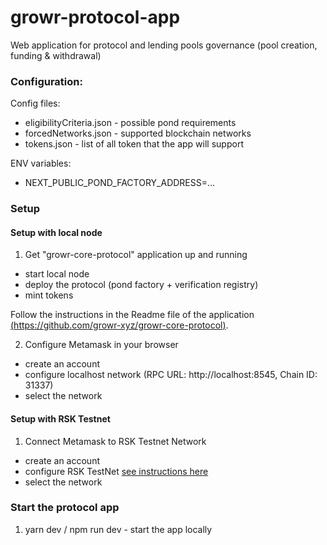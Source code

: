 # growr-protocol-app

Web application for protocol and lending pools governance (pool creation, funding &amp; withdrawal)

### Configuration:

Config files:
- eligibilityCriteria.json - possible pond requirements
- forcedNetworks.json - supported blockchain networks
- tokens.json - list of all token that the app will support

ENV variables:
- NEXT_PUBLIC_POND_FACTORY_ADDRESS=...

### Setup 

#### Setup with local node

1. Get "growr-core-protocol" application up and running
  - start local node
  - deploy the protocol (pond factory + verification registry)
  - mint tokens

Follow the instructions in the Readme file of the application [(https://github.com/growr-xyz/growr-core-protocol)](https://github.com/growr-xyz/growr-core-protocol).

2. Configure Metamask in your browser
  - create an account
  - configure localhost network (RPC URL: http://localhost:8545, Chain ID: 31337)
  - select the network

#### Setup with RSK Testnet

1. Connect Metamask to RSK Testnet Network
  - create an account
  - configure RSK TestNet [see instructions here](https://developers.rsk.co/wallet/use/metamask/)
  - select the network

### Start the protocol app

1. yarn dev / npm run dev - start the app locally